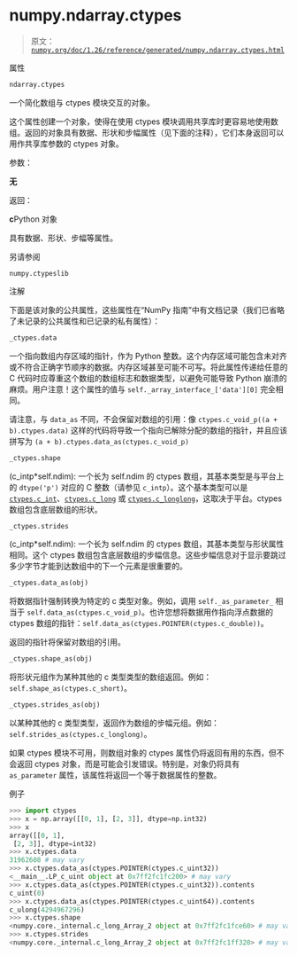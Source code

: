 # numpy.ndarray.ctypes

> 原文：[`numpy.org/doc/1.26/reference/generated/numpy.ndarray.ctypes.html`](https://numpy.org/doc/1.26/reference/generated/numpy.ndarray.ctypes.html)

属性

```py
ndarray.ctypes
```

一个简化数组与 ctypes 模块交互的对象。

这个属性创建一个对象，使得在使用 ctypes 模块调用共享库时更容易地使用数组。返回的对象具有数据、形状和步幅属性（见下面的注释），它们本身返回可以用作共享库参数的 ctypes 对象。

参数：

**无**

返回：

**c**Python 对象

具有数据、形状、步幅等属性。

另请参阅

`numpy.ctypeslib`

注解

下面是该对象的公共属性，这些属性在“NumPy 指南”中有文档记录（我们已省略了未记录的公共属性和已记录的私有属性）：

```py
_ctypes.data
```

一个指向数组内存区域的指针，作为 Python 整数。这个内存区域可能包含未对齐或不符合正确字节顺序的数据。内存区域甚至可能不可写。将此属性传递给任意的 C 代码时应尊重这个数组的数组标志和数据类型，以避免可能导致 Python 崩溃的麻烦。用户注意！这个属性的值与 `self._array_interface_['data'][0]` 完全相同。

请注意，与 `data_as` 不同，不会保留对数组的引用：像 `ctypes.c_void_p((a + b).ctypes.data)` 这样的代码将导致一个指向已解除分配的数组的指针，并且应该拼写为 `(a + b).ctypes.data_as(ctypes.c_void_p)`

```py
_ctypes.shape
```

(c_intp*self.ndim): 一个长为 self.ndim 的 ctypes 数组，其基本类型是与平台上的 `dtype('p')` 对应的 C 整数（请参见 `c_intp`）。这个基本类型可以是 [`ctypes.c_int`](https://docs.python.org/3/library/ctypes.html#ctypes.c_int "(在 Python v3.11)")、[`ctypes.c_long`](https://docs.python.org/3/library/ctypes.html#ctypes.c_long "(在 Python v3.11)") 或 [`ctypes.c_longlong`](https://docs.python.org/3/library/ctypes.html#ctypes.c_longlong "(在 Python v3.11)")，这取决于平台。ctypes 数组包含底层数组的形状。

```py
_ctypes.strides
```

(c_intp*self.ndim): 一个长为 self.ndim 的 ctypes 数组，其基本类型与形状属性相同。这个 ctypes 数组包含底层数组的步幅信息。这些步幅信息对于显示要跳过多少字节才能到达数组中的下一个元素是很重要的。

```py
_ctypes.data_as(obj)
```

将数据指针强制转换为特定的 c 类型对象。例如，调用 `self._as_parameter_` 相当于 `self.data_as(ctypes.c_void_p)`。也许您想将数据用作指向浮点数据的 ctypes 数组的指针：`self.data_as(ctypes.POINTER(ctypes.c_double))`。

返回的指针将保留对数组的引用。

```py
_ctypes.shape_as(obj)
```

将形状元组作为某种其他的 c 类型类型的数组返回。例如：`self.shape_as(ctypes.c_short)`。

```py
_ctypes.strides_as(obj)
```

以某种其他的 c 类型类型，返回作为数组的步幅元组。例如：`self.strides_as(ctypes.c_longlong)`。

如果 ctypes 模块不可用，则数组对象的 ctypes 属性仍将返回有用的东西，但不会返回 ctypes 对象，而是可能会引发错误。特别是，对象仍将具有 `as_parameter` 属性，该属性将返回一个等于数据属性的整数。

例子

```py
>>> import ctypes
>>> x = np.array([[0, 1], [2, 3]], dtype=np.int32)
>>> x
array([[0, 1],
 [2, 3]], dtype=int32)
>>> x.ctypes.data
31962608 # may vary
>>> x.ctypes.data_as(ctypes.POINTER(ctypes.c_uint32))
<__main__.LP_c_uint object at 0x7ff2fc1fc200> # may vary
>>> x.ctypes.data_as(ctypes.POINTER(ctypes.c_uint32)).contents
c_uint(0)
>>> x.ctypes.data_as(ctypes.POINTER(ctypes.c_uint64)).contents
c_ulong(4294967296)
>>> x.ctypes.shape
<numpy.core._internal.c_long_Array_2 object at 0x7ff2fc1fce60> # may vary
>>> x.ctypes.strides
<numpy.core._internal.c_long_Array_2 object at 0x7ff2fc1ff320> # may vary 
```
